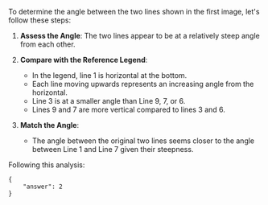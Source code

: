 To determine the angle between the two lines shown in the first image, let's follow these steps:

1. **Assess the Angle**: The two lines appear to be at a relatively steep angle from each other.

2. **Compare with the Reference Legend**:
   - In the legend, line 1 is horizontal at the bottom.
   - Each line moving upwards represents an increasing angle from the horizontal.
   - Line 3 is at a smaller angle than Line 9, 7, or 6.
   - Lines 9 and 7 are more vertical compared to lines 3 and 6.

3. **Match the Angle**:
   - The angle between the original two lines seems closer to the angle between Line 1 and Line 7 given their steepness.

Following this analysis:

```
{
    "answer": 2
}
```